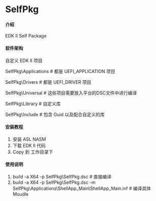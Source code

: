 # SelfPkg

#### 介绍
EDK II Self Package

#### 软件架构
自定义 EDK II 项目

SelfPkg\Applications # 都是 UEFI_APPLICATION 项目 

SelfPkg\Drivers      # 都是 UEFI_DRIVER 项目

SelfPkg\Universal    # 这些项目需要放入平台的DSC文件中进行编译

SelfPkg\Library      # 自定义库

SelfPkg\Include      # 包含 Guid 以及配合自定义的库


#### 安装教程

1.  安装 ASL NASM
2.  下载 EDK II 代码
3.  Copy 到 工作目录下

#### 使用说明

1.  build -a X64 -p SelfPkg\SelfPkg.dsc # 直接编译
2.  build -a X64 -p SelfPkg\SelfPkg.dsc -m SelfPkg\Applications\ShellApp_Main\ShellApp_Main.inf # 编译具体 Moudle